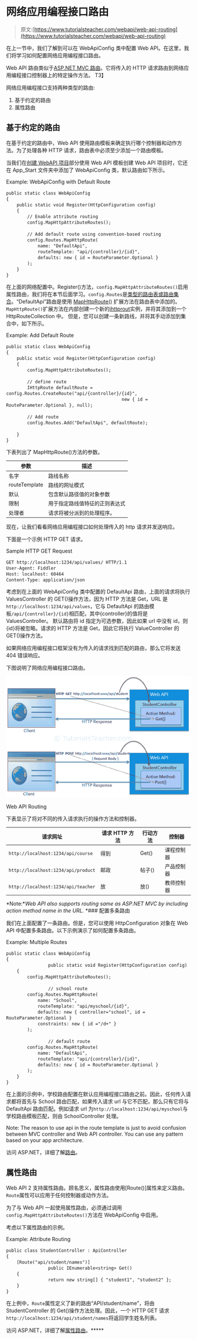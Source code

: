 # 网络应用编程接口路由

> 原文:[https://www.tutorialsteacher.com/webapi/web-api-routing](https://www.tutorialsteacher.com/webapi/web-api-routing)

在上一节中，我们了解到可以在 WebApiConfig 类中配置 Web API。在这里，我们将学习如何配置网络应用编程接口路由。

Web API 路由类似于[ASP.NET MVC 路由](/mvc/routing-in-mvc)。它将传入的 HTTP 请求路由到网络应用编程接口控制器上的特定操作方法。 T3】

网络应用编程接口支持两种类型的路由:

1.  基于约定的路由
2.  属性路由

## 基于约定的路由

在基于约定的路由中，Web API 使用路由模板来确定执行哪个控制器和动作方法。为了处理各种 HTTP 请求，路由表中必须至少添加一个路由模板。

当我们在[创建 WebAPI 项目](/webapi/create-web-api-project)部分使用 Web API 模板创建 Web API 项目时，它还在 App_Start 文件夹中添加了 WebApiConfig 类，默认路由如下所示。

Example: WebApiConfig with Default Route 

```
public static class WebApiConfig
{
    public static void Register(HttpConfiguration config)
    {
        // Enable attribute routing
        config.MapHttpAttributeRoutes();

        // Add default route using convention-based routing
        config.Routes.MapHttpRoute(
            name: "DefaultApi",
            routeTemplate: "api/{controller}/{id}",
            defaults: new { id = RouteParameter.Optional }
        );
    }
} 
```

在上面的网络配置中。Register()方法，`config.MapHttpAttributeRoutes()`启用属性路由，我们将在本节后面学习。`config.Routes`是[类型的路由表或路由集合](https://msdn.microsoft.com/en-us/library/system.web.http.httproutecollection(v=vs.118).aspx)。“DefaultApi”路由是使用 [MapHttpRoute()](https://msdn.microsoft.com/en-us/library/hh835153(v=vs.118).aspx) 扩展方法在路由表中添加的。 `MapHttpRoute()`扩展方法在内部创建一个新的[ihttprout](https://msdn.microsoft.com/en-us/library/system.web.http.routing.ihttproute(v=vs.118).aspx)实例，并将其添加到一个 HttpRouteCollection 中。 但是，您可以创建一条新路线，并将其手动添加到集合中，如下所示。

Example: Add Default Route 

```
public static class WebApiConfig
{
    public static void Register(HttpConfiguration config)
    {
        config.MapHttpAttributeRoutes();

        // define route
        IHttpRoute defaultRoute = config.Routes.CreateRoute("api/{controller}/{id}", 
                                            new { id = RouteParameter.Optional }, null);

        // Add route
        config.Routes.Add("DefaultApi", defaultRoute);

    }
} 
```

下表列出了 MapHttpRoute()方法的参数。

| 参数 | 描述 |
| --- | --- |
| 名字 | 路线名称 |
| routeTemplate | 路线的网址模式 |
| 默认 | 包含默认路径值的对象参数 |
| 限制 | 用于指定路线值特征的正则表达式 |
| 处理者 | 请求将被分派到的处理程序。 |

现在，让我们看看网络应用编程接口如何处理传入的 http 请求并发送响应。

下面是一个示例 HTTP GET 请求。

Sample HTTP GET Request

```
GET http://localhost:1234/api/values/ HTTP/1.1
User-Agent: Fiddler
Host: localhost: 60464
Content-Type: application/json

```

考虑到在上面的 WebApiConfig 类中配置的 DefaultApi 路由，上面的请求将执行 ValuesController 的 GET()操作方法，因为 HTTP 方法是 Get，URL 是`http://localhost:1234/api/values`，它与 DefaultApi 的路由模板`/api/{controller}/{id}`相匹配，其中{controller}的值将是 ValuesController。 默认路由将 id 指定为可选参数，因此如果 url 中没有 id，则{id}将被忽略。请求的 HTTP 方法是 Get，因此它将执行 ValueController 的 GET()操作方法。

如果网络应用编程接口框架没有为传入的请求找到匹配的路由，那么它将发送 404 错误响应。

下图说明了网络应用编程接口路由。

[![Web API Routing](img/e3f15a39f84c2bf99ff938613380265d.png)](../../Content/images/webapi/webapi-routing.png)

Web API Routing



下表显示了将对不同的传入请求执行的操作方法和控制器。

| 请求网址 | 请求 HTTP 方法 | 行动方法 | 控制器 |
| --- | --- | --- | --- |
| `http://localhost:1234/api/course` | 得到 | Get() | 课程控制器 |
| `http://localhost:1234/api/product` | 邮政 | 帖子() | 产品控制器 |
| `http://localhost:1234/api/teacher` | 放 | 放() | 教师控制器 |

*Note:**Web API also supports routing same as ASP.NET MVC by including action method name in the URL.* *### 配置多条路由

我们在上面配置了一条路由。但是，您可以使用 HttpConfiguration 对象在 Web API 中配置多条路由。以下示例演示了如何配置多条路由。

Example: Multiple Routes 

```
public static class WebApiConfig
{
                public static void Register(HttpConfiguration config)
    {
        config.MapHttpAttributeRoutes();

                // school route
        config.Routes.MapHttpRoute(
            name: "School",
            routeTemplate: "api/myschool/{id}",
            defaults: new { controller="school", id = RouteParameter.Optional }
            constraints: new { id ="/d+" }
        );

                // default route
        config.Routes.MapHttpRoute(
            name: "DefaultApi",
            routeTemplate: "api/{controller}/{id}",
            defaults: new { id = RouteParameter.Optional }
        );
    }
} 
```

在上面的示例中，学校路由配置在默认应用编程接口路由之前。因此，任何传入请求都将首先与 School 路由匹配，如果传入请求 url 与它不匹配，那么只有它将与 DefaultApi 路由匹配。例如请求 url 为`http://localhost:1234/api/myschool`与学校路由模板匹配，则由 SchoolController 处理。

Note: The reason to use api in the route template is just to avoid confusion between MVC controller and Web API controller. You can use any pattern based on your app architecture.

访问 ASP.NET，详细了解[路由](https://www.asp.net/web-api/overview/web-api-routing-and-actions/routing-in-aspnet-web-api)。

## 属性路由

Web API 2 支持属性路由。顾名思义，属性路由使用[Route()]属性来定义路由。`Route`属性可以应用于任何控制器或动作方法。

为了与 Web API 一起使用属性路由，必须通过调用`config.MapHttpAttributeRoutes()`方法在 WebApiConfig 中启用。

考虑以下属性路由的示例。

Example: Attribute Routing 

```
public class StudentController : ApiController
{
    [Route("api/student/names")]
                public IEnumerable<string> Get()
    {
                return new string[] { "student1", "student2" };
    }
} 
```

在上例中，`Route`属性定义了新的路由“API/student/name”，将由 StudentController 的 Get()操作方法处理。因此，一个 HTTP GET 请求`http://localhost:1234/api/student/names`将返回学生姓名列表。

访问 ASP.NET，详细了解[属性路由](https://www.asp.net/web-api/overview/web-api-routing-and-actions/attribute-routing-in-web-api-2)。*****